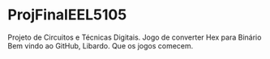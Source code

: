 # ProjFinalEEL5105
Projeto de Circuitos e Técnicas Digitais. Jogo de converter Hex para Binário
Bem vindo ao GitHub, Libardo. Que os jogos comecem.
